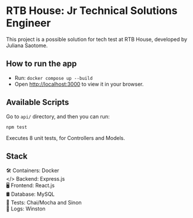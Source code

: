# RTB House: Jr Technical Solutions Engineer

This project is a possible solution for tech test at RTB House, developed by Juliana Saotome.

## How to run the app
- Run: `docker compose up --build`
- Open [http://localhost:3000](http://localhost:3000) to view it in your browser.

## Available Scripts

Go to `api/` directory, and then you can run:

`npm test`

Executes 8 unit tests, for Controllers and Models.

## Stack

🛠️ Containers: Docker  
</> Backend: Express.js  
🖥️ Frontend: React.js  
🛢️ Database: MySQL  
📝 Tests: Chai/Mocha and Sinon  
📜 Logs: Winston  
